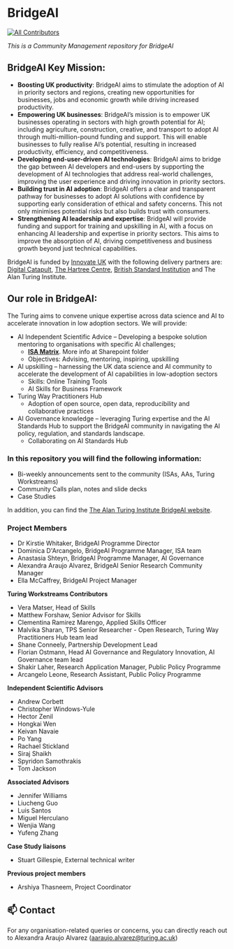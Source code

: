 # BridgeAI
<!-- ALL-CONTRIBUTORS-BADGE:START - Do not remove or modify this section -->
[![All Contributors](https://img.shields.io/badge/all_contributors-5-orange.svg?style=flat-square)](#contributors-)
<!-- ALL-CONTRIBUTORS-BADGE:END -->
*This is a Community Management repository for BridgeAI*

## BridgeAI Key Mission:
* **Boosting UK productivity**: BridgeAI aims to stimulate the adoption of AI in priority sectors and regions, creating new opportunities for businesses, jobs and economic growth while driving increased productivity.
* **Empowering UK businesses**: BridgeAI’s mission is to empower UK businesses operating in sectors with high growth potential for AI; including agriculture, construction, creative, and transport to adopt AI through multi-million-pound funding and support. This will enable businesses to fully realise AI’s potential, resulting in increased productivity, efficiency, and competitiveness.
* **Developing end-user-driven AI technologies**: BridgeAI aims to bridge the gap between AI developers and end-users by supporting the development of AI technologies that address real-world challenges, improving the user experience and driving innovation in priority sectors.
* **Building trust in AI adoption**: BridgeAI offers a clear and transparent pathway for businesses to adopt AI solutions with confidence by supporting early consideration of ethical and safety concerns. This not only minimises potential risks but also builds trust with consumers.
* **Strengthening AI leadership and expertise**: BridgeAI will provide funding and support for training and upskilling in AI, with a focus on enhancing AI leadership and expertise in priority sectors. This aims to improve the absorption of AI, driving competitiveness and business growth beyond just technical capabilities.

BridgeAI is funded by [Innovate UK](https://www.ukri.org/councils/innovate-uk/) with the following delivery partners are: [Digital Catapult](https://www.digicatapult.org.uk/), [The Hartree Centre](https://www.hartree.stfc.ac.uk/), [British Standard Institution](https://www.bsigroup.com/en-GB/about-bsi/uk-national-standards-body/) and The Alan Turing Institute.

## Our role in BridgeAI:
The Turing aims to convene unique expertise across data science and AI to accelerate innovation in low adoption sectors. We will provide:
* AI Independent Scientific Advice – Developing a bespoke solution mentoring to organisations with specific AI challenges; 
    * **[ISA Matrix](https://thealanturininstitute.sharepoint.com/:x:/r/sites/ISA/_layouts/15/Doc.aspx?sourcedoc=%7B709D7BBF-71AB-4E2C-B61C-0FA8661FBAD9%7D&file=ISA%20matrix%20.xlsx&action=default&mobileredirect=true)**. More info at Sharepoint folder 
    * Objectives: Advising, mentoring, inspiring, upskilling
* AI upskilling –  harnessing the UK data science and AI community to accelerate the development of AI capabilities in low-adoption sectors 
    * Skills: Online Training Tools 
    * AI Skills for Business Framework
* Turing Way Practitioners Hub
    * Adoption of open source, open data, reproducibility and collaborative practices
* AI Governance knowledge – leveraging Turing expertise and the AI Standards Hub to support the BridgeAI community in navigating the AI policy, regulation, and standards landscape. 
    * Collaborating on AI Standards Hub

### In this repository you will find the following information:
* Bi-weekly announcements sent to the community (ISAs, AAs, Turing Workstreams)
* Community Calls plan, notes and slide decks
* Case Studies 
  
In addition, you can find the [The Alan Turing Institute BridgeAI website](https://www.turing.ac.uk/partnering-turing/current-partnerships-and-collaborations/innovateukbridgeai).

### Project Members

 - Dr Kirstie Whitaker, BridgeAI Programme Director
 - Dominica D'Arcangelo, BridgeAI Programme Manager, ISA team
 - Anastasia Shteyn, BridgeAI Programme Manager, AI Governance
 - Alexandra Araujo Alvarez, BridgeAI Senior Research Community Manager
 - Ella McCaffrey, BridgeAI Project Manager
   
 **Turing Workstreams Contributors**

 - Vera Matser, Head of Skills
 - Matthew Forshaw, Senior Advisor for Skills
 - Clementina Ramirez Marengo, Applied Skills Officer
 - Malvika Sharan, TPS Senior Researcher - Open Research, Turing Way Practitioners Hub team lead
 - Shane Conneely, Partnership Development Lead
 - Florian Ostmann, Head AI Governance and Regulatory Innovation, AI Governance team lead
 - Shakir Laher, Research Application Manager, Public Policy Programme
 - Arcangelo Leone, Research Assistant, Public Policy Programme

**Independent Scientific Advisors**

- Andrew Corbett
- Christopher Windows-Yule
- Hector Zenil
- Hongkai Wen
- Keivan Navaie
- Po Yang
- Rachael Stickland
- Siraj Shaikh
- Spyridon Samothrakis
- Tom Jackson

**Associated Advisors**

- Jennifer Williams
- Liucheng Guo
- Luis Santos
- Miguel Herculano
- Wenjia Wang
- Yufeng Zhang
  
 **Case Study liaisons**
 - Stuart Gillespie, External technical writer
   
**Previous project members**
 - Arshiya Thasneem, Project Coordinator

📫 Contact
---

For any organisation-related queries or concerns, you can directly reach out to Alexandra Araujo Alvarez (aaraujo.alvarez@turing.ac.uk)
